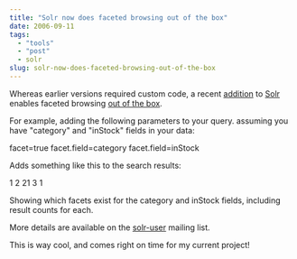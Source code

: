 ```yaml
---
title: "Solr now does faceted browsing out of the box"
date: 2006-09-11
tags: 
  - "tools"
  - "post"
  - solr
slug: solr-now-does-faceted-browsing-out-of-the-box
---
```


Whereas earlier versions required custom code, a recent [addition](https://issues.apache.org/jira/browse/SOLR-44) to [Solr](http://incubator.apache.org/solr/) enables faceted browsing [out of the box](http://wiki.apache.org/solr/SimpleFacetParameters).

For example, adding the following parameters to your query. assuming you have "category" and "inStock" fields in your data:

facet=true
facet.field=category
facet.field=inStock

Adds something like this to the search results:

<lst name="facet\_counts">
<lst name="facet\_queries"/>
<lst name="facet\_fields">
<lst name="category">
<int name="music">1</int>
<int name="connector">2</int>
<int name="drive">21</int>
</lst>
<lst name="inStock">
<int name="false">3</int>
<int name="true">1</int>
</lst>
</lst>
</lst>

Showing which facets exist for the category and inStock fields, including result counts for each.

More details are available on the [solr-user](http://marc.theaimsgroup.com/?t=115774012800001&r=1&w=2) mailing list.

This is way cool, and comes right on time for my current project!
